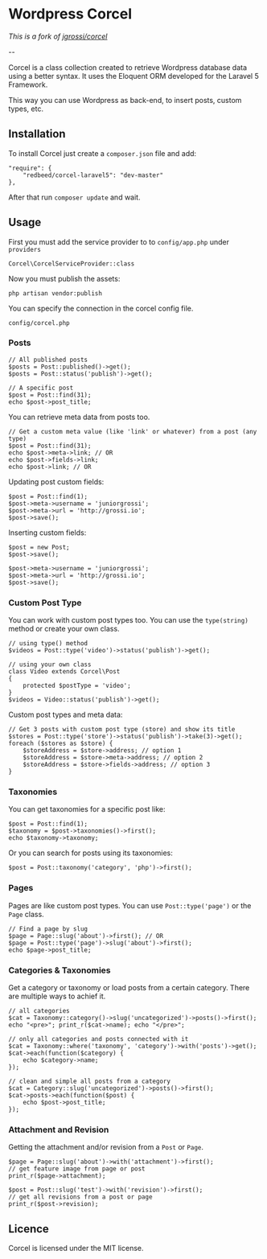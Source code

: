 Wordpress Corcel
================
*This is a fork of [jgrossi/corcel](https://github.com/jgrossi/corcel)*

--

Corcel is a class collection created to retrieve Wordpress database data using a better syntax. It uses the Eloquent ORM developed for the Laravel 5 Framework.

This way you can use Wordpress as back-end, to insert posts, custom types, etc.

## Installation

To install Corcel just create a `composer.json` file and add:

    "require": {
        "redbeed/corcel-laravel5": "dev-master"
    },

After that run `composer update` and wait.

## Usage

First you must add the service provider to to `config/app.php` under `providers`

    Corcel\CorcelServiceProvider::class

Now you must publish the assets:

    php artisan vendor:publish

You can specify the connection in the corcel config file.

    config/corcel.php



### Posts

    // All published posts
    $posts = Post::published()->get();
    $posts = Post::status('publish')->get();

    // A specific post
    $post = Post::find(31);
    echo $post->post_title;

You can retrieve meta data from posts too.

    // Get a custom meta value (like 'link' or whatever) from a post (any type)
    $post = Post::find(31);
    echo $post->meta->link; // OR
    echo $post->fields->link;
    echo $post->link; // OR

Updating post custom fields:

    $post = Post::find(1);
    $post->meta->username = 'juniorgrossi';
    $post->meta->url = 'http://grossi.io';
    $post->save();

Inserting custom fields:

    $post = new Post;
    $post->save();

    $post->meta->username = 'juniorgrossi';
    $post->meta->url = 'http://grossi.io';
    $post->save();

### Custom Post Type

You can work with custom post types too. You can use the `type(string)` method or create your own class.

    // using type() method
    $videos = Post::type('video')->status('publish')->get();

    // using your own class
    class Video extends Corcel\Post
    {
        protected $postType = 'video';
    }
    $videos = Video::status('publish')->get();

Custom post types and meta data:

    // Get 3 posts with custom post type (store) and show its title
    $stores = Post::type('store')->status('publish')->take(3)->get();
    foreach ($stores as $store) {
        $storeAddress = $store->address; // option 1
        $storeAddress = $store->meta->address; // option 2
        $storeAddress = $store->fields->address; // option 3
    }

### Taxonomies

You can get taxonomies for a specific post like:

    $post = Post::find(1);
    $taxonomy = $post->taxonomies()->first();
    echo $taxonomy->taxonomy;

Or you can search for posts using its taxonomies:

    $post = Post::taxonomy('category', 'php')->first();

### Pages

Pages are like custom post types. You can use `Post::type('page')` or the `Page` class.

    // Find a page by slug
    $page = Page::slug('about')->first(); // OR
    $page = Post::type('page')->slug('about')->first();
    echo $page->post_title;

### Categories & Taxonomies

Get a category or taxonomy or load posts from a certain category. There are multiple ways
to achief it.

    // all categories
    $cat = Taxonomy::category()->slug('uncategorized')->posts()->first();
    echo "<pre>"; print_r($cat->name); echo "</pre>";

    // only all categories and posts connected with it
    $cat = Taxonomy::where('taxonomy', 'category')->with('posts')->get();
    $cat->each(function($category) {
        echo $category->name;
    });

    // clean and simple all posts from a category
    $cat = Category::slug('uncategorized')->posts()->first();
    $cat->posts->each(function($post) {
        echo $post->post_title;
    });


### Attachment and Revision

Getting the attachment and/or revision from a `Post` or `Page`.

    $page = Page::slug('about')->with('attachment')->first();
    // get feature image from page or post
    print_r($page->attachment);

    $post = Post::slug('test')->with('revision')->first();
    // get all revisions from a post or page
    print_r($post->revision);

## Licence

Corcel is licensed under the MIT license.
